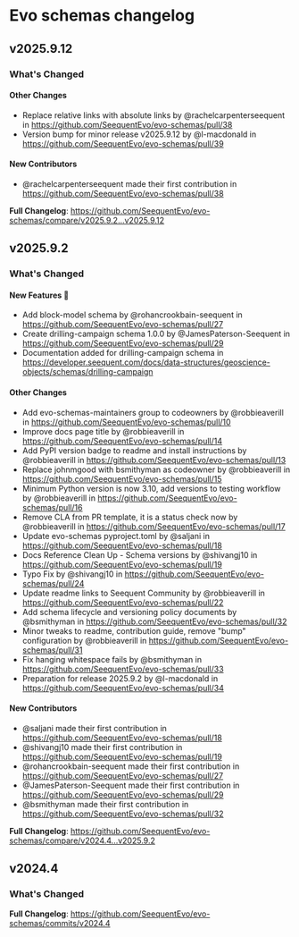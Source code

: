 # Evo schemas changelog

## v2025.9.12
### What's Changed
#### Other Changes
* Replace relative links with absolute links by @rachelcarpenterseequent in https://github.com/SeequentEvo/evo-schemas/pull/38
* Version bump for minor release v2025.9.12 by @l-macdonald in https://github.com/SeequentEvo/evo-schemas/pull/39

#### New Contributors
* @rachelcarpenterseequent made their first contribution in https://github.com/SeequentEvo/evo-schemas/pull/38

**Full Changelog**: https://github.com/SeequentEvo/evo-schemas/compare/v2025.9.2...v2025.9.12

## v2025.9.2
### What's Changed
#### New Features 🎉
* Add block-model schema by @rohancrookbain-seequent in https://github.com/SeequentEvo/evo-schemas/pull/27
* Create drilling-campaign schema 1.0.0 by @JamesPaterson-Seequent in https://github.com/SeequentEvo/evo-schemas/pull/29
* Documentation added for drilling-campaign schema in https://developer.seequent.com/docs/data-structures/geoscience-objects/schemas/drilling-campaign
#### Other Changes
* Add evo-schemas-maintainers group to codeowners by @robbieaverill in https://github.com/SeequentEvo/evo-schemas/pull/10
* Improve docs page title by @robbieaverill in https://github.com/SeequentEvo/evo-schemas/pull/14
* Add PyPI version badge to readme and install instructions by @robbieaverill in https://github.com/SeequentEvo/evo-schemas/pull/13
* Replace johnmgood with bsmithyman as codeowner by @robbieaverill in https://github.com/SeequentEvo/evo-schemas/pull/15
* Minimum Python version is now 3.10, add versions to testing workflow by @robbieaverill in https://github.com/SeequentEvo/evo-schemas/pull/16
* Remove CLA from PR template, it is a status check now by @robbieaverill in https://github.com/SeequentEvo/evo-schemas/pull/17
* Update evo-schemas pyproject.toml by @saljani in https://github.com/SeequentEvo/evo-schemas/pull/18
* Docs Reference Clean Up - Schema versions by @shivangj10 in https://github.com/SeequentEvo/evo-schemas/pull/19
* Typo Fix by @shivangj10 in https://github.com/SeequentEvo/evo-schemas/pull/24
* Update readme links to Seequent Community by @robbieaverill in https://github.com/SeequentEvo/evo-schemas/pull/22
* Add schema lifecycle and versioning policy documents by @bsmithyman in https://github.com/SeequentEvo/evo-schemas/pull/32
* Minor tweaks to readme, contribution guide, remove "bump" configuration by @robbieaverill in https://github.com/SeequentEvo/evo-schemas/pull/31
* Fix hanging whitespace fails by @bsmithyman in https://github.com/SeequentEvo/evo-schemas/pull/33
* Preparation for release 2025.9.2 by @l-macdonald in https://github.com/SeequentEvo/evo-schemas/pull/34

#### New Contributors
* @saljani made their first contribution in https://github.com/SeequentEvo/evo-schemas/pull/18
* @shivangj10 made their first contribution in https://github.com/SeequentEvo/evo-schemas/pull/19
* @rohancrookbain-seequent made their first contribution in https://github.com/SeequentEvo/evo-schemas/pull/27
* @JamesPaterson-Seequent made their first contribution in https://github.com/SeequentEvo/evo-schemas/pull/29
* @bsmithyman made their first contribution in https://github.com/SeequentEvo/evo-schemas/pull/32

**Full Changelog**: https://github.com/SeequentEvo/evo-schemas/compare/v2024.4...v2025.9.2

## v2024.4
### What's Changed
**Full Changelog**: https://github.com/SeequentEvo/evo-schemas/commits/v2024.4

